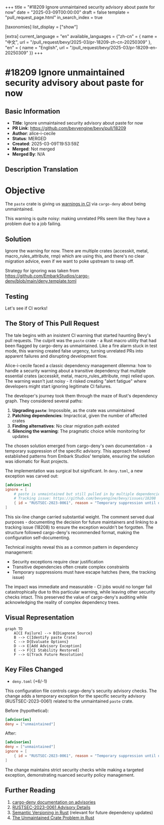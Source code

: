 +++
title = "#18209 Ignore unmaintained security advisory about paste for now"
date = "2025-03-09T00:00:00"
draft = false
template = "pull_request_page.html"
in_search_index = true

[taxonomies]
list_display = ["show"]

[extra]
current_language = "en"
available_languages = {"zh-cn" = { name = "中文", url = "/pull_request/bevy/2025-03/pr-18209-zh-cn-20250309" }, "en" = { name = "English", url = "/pull_request/bevy/2025-03/pr-18209-en-20250309" }}
+++

# #18209 Ignore unmaintained security advisory about paste for now

## Basic Information
- **Title**: Ignore unmaintained security advisory about paste for now
- **PR Link**: https://github.com/bevyengine/bevy/pull/18209
- **Author**: alice-i-cecile
- **Status**: MERGED
- **Created**: 2025-03-09T19:53:59Z
- **Merged**: Not merged
- **Merged By**: N/A

## Description Translation
# Objective

The `paste` crate is giving us [warnings in CI](https://github.com/bevyengine/bevy/actions/runs/13751490200/job/38452998990?pr=18099) via `cargo-deny` about being unmaintained.

This warning is quite noisy: making unrelated PRs seem like they have a problem due to a job failing.

## Solution

Ignore the warning for now. There are multiple crates (accesskit, metal, macro_rules_attribute, rmp) which are using this, and there's no clear migration advice, even if we want to poke upstream to swap off.

Strategy for ignoring was taken from https://github.com/EmbarkStudios/cargo-deny/blob/main/deny.template.toml

## Testing

Let's see if CI works!

## The Story of This Pull Request

The tale begins with an insistent CI warning that started haunting Bevy's pull requests. The culprit was the `paste` crate - a Rust macro utility that had been flagged by cargo-deny as unmaintained. Like a fire alarm stuck in test mode, this warning created false urgency, turning unrelated PRs into apparent failures and disrupting development flow.

Alice-i-cecile faced a classic dependency management dilemma: how to handle a security warning about a transitive dependency that multiple essential crates (accesskit, metal, macro_rules_attribute, rmp) relied upon. The warning wasn't just noisy - it risked creating "alert fatigue" where developers might start ignoring legitimate CI failures.

The developer's journey took them through the maze of Rust's dependency graph. They considered several paths:
1. **Upgrading `paste`**: Impossible, as the crate was unmaintained
2. **Patching dependencies**: Impractical, given the number of affected crates
3. **Finding alternatives**: No clear migration path existed
4. **Silencing the warning**: The pragmatic choice while monitoring for updates

The chosen solution emerged from cargo-deny's own documentation - a temporary suppression of the specific advisory. This approach followed established patterns from Embark Studios' template, ensuring the solution was idiomatic for Rust projects.

The implementation was surgical but significant. In `deny.toml`, a new exception was carved out:

```toml
[advisories]
ignore = [
    # paste is unmaintained but still pulled in by multiple dependencies
    # Tracking issue: https://github.com/bevyengine/bevy/issues/18208
    { id = "RUSTSEC-2023-0061", reason = "Temporary suppression until dependencies migrate" }
]
```

This six-line change carried substantial weight. The comment served dual purposes - documenting the decision for future maintainers and linking to a tracking issue (18208) to ensure the exception wouldn't be forgotten. The structure followed cargo-deny's recommended format, making the configuration self-documenting.

Technical insights reveal this as a common pattern in dependency management:
- Security exceptions require clear justification
- Transitive dependencies often create complex constraints
- Temporary suppressions must have escape hatches (here, the tracking issue)

The impact was immediate and measurable - CI jobs would no longer fail catastrophically due to this particular warning, while leaving other security checks intact. This preserved the value of cargo-deny's auditing while acknowledging the reality of complex dependency trees.

## Visual Representation

```mermaid
graph TD
    A[CI Failure] --> B{Diagnose Source}
    B --> C[Identify paste Crate]
    C --> D{Evaluate Options}
    D --> E[Add Advisory Exception]
    E --> F[CI Stability Restored]
    F --> G[Track Future Resolution]
```

## Key Files Changed

- `deny.toml` (+6/-1)

This configuration file controls cargo-deny's security advisory checks. The change adds a temporary exception for the specific security advisory (RUSTSEC-2023-0061) related to the unmaintained `paste` crate.

Before (hypothetical):
```toml
[advisories]
deny = ["unmaintained"]
```

After:
```toml
[advisories]
deny = ["unmaintained"]
ignore = [
    { id = "RUSTSEC-2023-0061", reason = "Temporary suppression until dependencies migrate" }
]
```

The change maintains strict security checks while making a targeted exception, demonstrating nuanced security policy management.

## Further Reading

1. [cargo-deny documentation on advisories](https://embarkstudios.github.io/cargo-deny/checks/advisories/cfg.html)
2. [RUSTSEC-2023-0061 Advisory Details](https://rustsec.org/advisories/RUSTSEC-2023-0061.html)
3. [Semantic Versioning in Rust](https://doc.rust-lang.org/cargo/reference/semver.html) (relevant for future dependency updates)
4. [The Unmaintained Crate Problem in Rust](https://blog.rust-lang.org/2022/02/14/crate-maintenance.html)